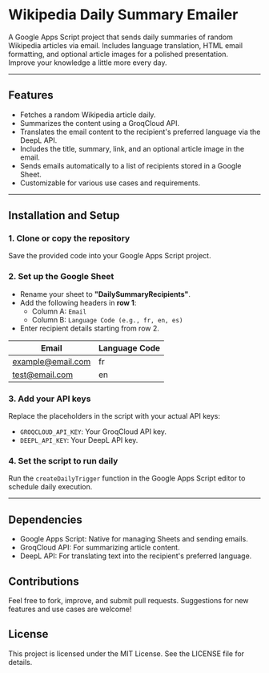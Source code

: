 # Wikipedia Daily Summary Emailer  
A Google Apps Script project that sends daily summaries of random Wikipedia articles via email. Includes language translation, HTML email formatting, and optional article images for a polished presentation.  
Improve your knowledge a little more every day.

---

## Features
- Fetches a random Wikipedia article daily.
- Summarizes the content using a GroqCloud API.
- Translates the email content to the recipient's preferred language via the DeepL API.
- Includes the title, summary, link, and an optional article image in the email.
- Sends emails automatically to a list of recipients stored in a Google Sheet.
- Customizable for various use cases and requirements.

---

## Installation and Setup

### 1. Clone or copy the repository
Save the provided code into your Google Apps Script project.

### 2. Set up the Google Sheet
- Rename your sheet to **"DailySummaryRecipients"**.
- Add the following headers in **row 1**:
  - Column A: `Email`  
  - Column B: `Language Code (e.g., fr, en, es)`  
- Enter recipient details starting from row 2.

| Email              | Language Code |
|--------------------|---------------|
| example@email.com  | fr            |
| test@email.com     | en            |

### 3. Add your API keys
Replace the placeholders in the script with your actual API keys:
- `GROQCLOUD_API_KEY`: Your GroqCloud API key.
- `DEEPL_API_KEY`: Your DeepL API key.

### 4. Set the script to run daily
Run the `createDailyTrigger` function in the Google Apps Script editor to schedule daily execution.

---
 
## Dependencies
- Google Apps Script: Native for managing Sheets and sending emails.
- GroqCloud API: For summarizing article content.
- DeepL API: For translating text into the recipient's preferred language.

## Contributions
Feel free to fork, improve, and submit pull requests. Suggestions for new features and use cases are welcome!

## License
This project is licensed under the MIT License. See the LICENSE file for details.
